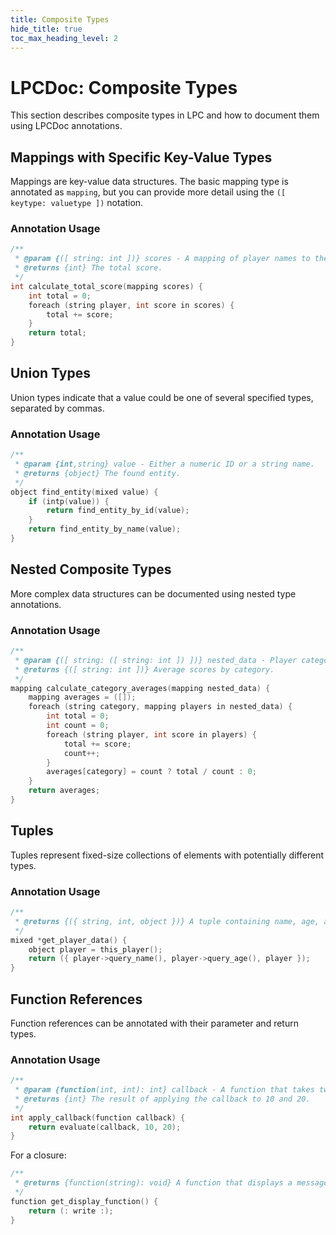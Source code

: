 ```yaml
---
title: Composite Types
hide_title: true
toc_max_heading_level: 2
---
```


# LPCDoc: Composite Types

This section describes composite types in LPC and how to document them using LPCDoc annotations.

## Mappings with Specific Key-Value Types

Mappings are key-value data structures. The basic mapping type is annotated as `mapping`, but you can provide more detail using the `([ keytype: valuetype ])` notation.

### Annotation Usage

```c
/**
 * @param {([ string: int ])} scores - A mapping of player names to their scores.
 * @returns {int} The total score.
 */
int calculate_total_score(mapping scores) {
    int total = 0;
    foreach (string player, int score in scores) {
        total += score;
    }
    return total;
}
```

## Union Types

Union types indicate that a value could be one of several specified types, separated by commas.

### Annotation Usage

```c
/**
 * @param {int,string} value - Either a numeric ID or a string name.
 * @returns {object} The found entity.
 */
object find_entity(mixed value) {
    if (intp(value)) {
        return find_entity_by_id(value);
    }
    return find_entity_by_name(value);
}
```

## Nested Composite Types

More complex data structures can be documented using nested type annotations.

### Annotation Usage

```c
/**
 * @param {([ string: ([ string: int ]) ])} nested_data - Player categories with player names and scores.
 * @returns {([ string: int ])} Average scores by category.
 */
mapping calculate_category_averages(mapping nested_data) {
    mapping averages = ([]);
    foreach (string category, mapping players in nested_data) {
        int total = 0;
        int count = 0;
        foreach (string player, int score in players) {
            total += score;
            count++;
        }
        averages[category] = count ? total / count : 0;
    }
    return averages;
}
```

## Tuples

Tuples represent fixed-size collections of elements with potentially different types.

### Annotation Usage

```c
/**
 * @returns {({ string, int, object })} A tuple containing name, age, and object reference.
 */
mixed *get_player_data() {
    object player = this_player();
    return ({ player->query_name(), player->query_age(), player });
}
```

## Function References

Function references can be annotated with their parameter and return types.

### Annotation Usage

```c
/**
 * @param {function(int, int): int} callback - A function that takes two integers and returns an integer.
 * @returns {int} The result of applying the callback to 10 and 20.
 */
int apply_callback(function callback) {
    return evaluate(callback, 10, 20);
}
```

For a closure:

```c
/**
 * @returns {function(string): void} A function that displays a message.
 */
function get_display_function() {
    return (: write :);
}
```
